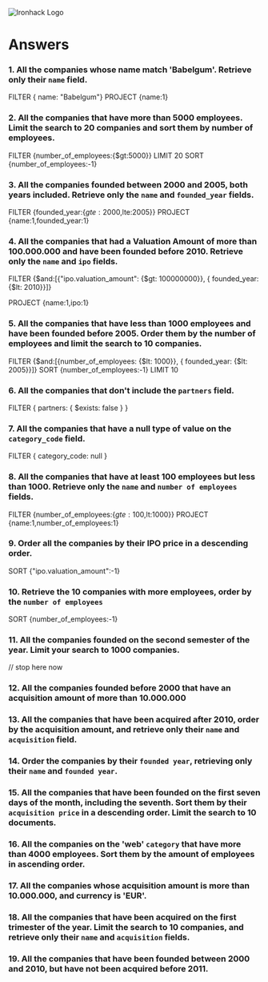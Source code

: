 ![Ironhack Logo](https://i.imgur.com/1QgrNNw.png)

# Answers

### 1. All the companies whose name match 'Babelgum'. Retrieve only their `name` field.

 FILTER { name: "Babelgum"}
 PROJECT {name:1}

### 2. All the companies that have more than 5000 employees. Limit the search to 20 companies and sort them by **number of employees**.

 FILTER {number_of_employees:{$gt:5000}}
 LIMIT 20
 SORT {number_of_employees:-1}

### 3. All the companies founded between 2000 and 2005, both years included. Retrieve only the `name` and `founded_year` fields.

 FILTER {founded_year:{$gte:2000,$lte:2005}}
 PROJECT {name:1,founded_year:1}

### 4. All the companies that had a Valuation Amount of more than 100.000.000 and have been founded before 2010. Retrieve only the `name` and `ipo` fields.

 FILTER {$and:[{"ipo.valuation_amount": {$gt: 100000000}}, { founded_year: {$lt: 2010}}]}

 PROJECT {name:1,ipo:1}

### 5. All the companies that have less than 1000 employees and have been founded before 2005. Order them by the number of employees and limit the search to 10 companies.

FILTER {$and:[{number_of_employees: {$lt: 1000}}, { founded_year: {$lt: 2005}}]}
SORT {number_of_employees:-1}
LIMIT 10
### 6. All the companies that don't include the `partners` field.

 FILTER { partners: { $exists: false } }

### 7. All the companies that have a null type of value on the `category_code` field.

 FILTER { category_code: null }

### 8. All the companies that have at least 100 employees but less than 1000. Retrieve only the `name` and `number of employees` fields.

 FILTER {number_of_employees:{$gte:100,$lt:1000}}
 PROJECT {name:1,number_of_employees:1}

### 9. Order all the companies by their IPO price in a descending order.

SORT {"ipo.valuation_amount":-1}

### 10. Retrieve the 10 companies with more employees, order by the `number of employees`

 SORT {number_of_employees:-1}

### 11. All the companies founded on the second semester of the year. Limit your search to 1000 companies.
// stop here now


<!-- ### 12. All the companies that have been 'deadpooled' after the third year. -->

<!-- Your Code Goes Here -->

### 12. All the companies founded before 2000 that have an acquisition amount of more than 10.000.000

<!-- Your Code Goes Here -->

### 13. All the companies that have been acquired after 2010, order by the acquisition amount, and retrieve only their `name` and `acquisition` field.

<!-- Your Code Goes Here -->

### 14. Order the companies by their `founded year`, retrieving only their `name` and `founded year`.

<!-- Your Code Goes Here -->

### 15. All the companies that have been founded on the first seven days of the month, including the seventh. Sort them by their `acquisition price` in a descending order. Limit the search to 10 documents.

<!-- Your Code Goes Here -->

### 16. All the companies on the 'web' `category` that have more than 4000 employees. Sort them by the amount of employees in ascending order.

<!-- Your Code Goes Here -->

### 17. All the companies whose acquisition amount is more than 10.000.000, and currency is 'EUR'.

<!-- Your Code Goes Here -->

### 18. All the companies that have been acquired on the first trimester of the year. Limit the search to 10 companies, and retrieve only their `name` and `acquisition` fields.

<!-- Your Code Goes Here -->

### 19. All the companies that have been founded between 2000 and 2010, but have not been acquired before 2011.

<!-- Your Code Goes Here -->
